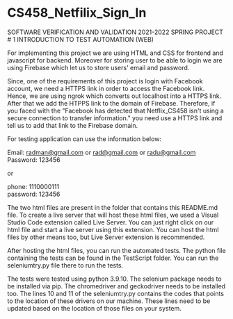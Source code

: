 # CS458_Netfilix_Sign_In
SOFTWARE VERIFICATION AND VALIDATION 
2021-2022 SPRING 
PROJECT # 1 
INTRODUCTION TO TEST AUTOMATION (WEB)

For implementing this project we are using HTML and CSS for frontend and javascript for backend. Moreover for storing user to be able to login we are using Firebase which let us to store users' email and password. 

Since, one of the requirements of this project is login with Facebook account, we need a HTTPS link in order to access the Facebook link. Hence, we are using ngrok which converts out localhost into a HTTPS link. After that we add the HTPPS link to the domain of Firebase. Therefore, if you faced with the "Facebook has detected that Netflix_CS458 isn't using a secure connection to transfer information." you need use a HTTPS link and tell us to add that link to the Firebase domain.

For testing application can use the information below:

Email:
    radman@gmail.com or rad@gmail.com or radu@gmail.com
Password:
    123456

or

phone:
    1110000111  
password:
    123456

The two html files are present in the folder that contains this README.md file. To create a live server that will host these html files, we used a Visual Studio Code extension called Live Server. You can just right click on our html file and start a live server using this extension. You can host the html files by other means too, but Live Server extension is recommended. 

After hosting the html files, you can run the automated tests. The python file containing the tests can be found in the TestScript folder. You can run the seleniumtry.py file there to run the tests.

The tests were tested using python 3.9.10. The selenium package needs to be installed via pip. The chromedriver and geckodriver needs to be installed too. The lines 10 and 11 of the seleniumtry.py contains the codes that points to the location of these drivers on our machine. These lines need to be updated based on the location of those files on your system.